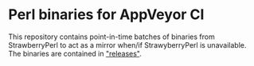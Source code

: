 <DOCTYPE markdown>
<meta charset="utf-8" content="text/markdown" lang="en">

# Perl binaries for AppVeyor CI

<!-- last <https://StrawberryPerl.com> downtime was for 2+days on 2018-11-30 -->

This repository contains point-in-time batches of binaries from StrawberryPerl to act as a mirror when/if StrawyberryPerl is unavailable. The binaries are contained in ["releases"](https://github.com/rivy/CI.AppVeyor.helpers-perl-binaries/releases).
